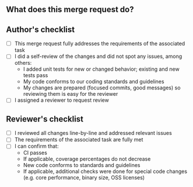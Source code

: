 ## What does this merge request do?

<!-- TODO Link associated issue from title, like: <title> #NUMBER -->

<!-- TODO Briefly list what this merge request is about -->

## Author's checklist

- [ ] This merge request fully addresses the requirements of the associated task
- [ ] I did a self-review of the changes and did not spot any issues, among others:
  - I added unit tests for new or changed behavior; existing and new tests pass
  - My code conforms to our coding standards and guidelines
  - My changes are prepared (focused commits, good messages) so reviewing them is easy for the reviewer
- [ ] I assigned a reviewer to request review

## Reviewer's checklist

- [ ] I reviewed all changes line-by-line and addressed relevant issues
- [ ] The requirements of the associated task are fully met
- [ ] I can confirm that:
  - CI passes
  - If applicable, coverage percentages do not decrease
  - New code conforms to standards and guidelines
  - If applicable, additional checks were done for special code changes (e.g. core performance, binary size, OSS licenses)
